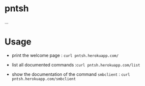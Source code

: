# pntsh

...

# Usage

 - print the welcome page : `curl pntsh.herokuapp.com/`
 
 - list all documented commands :`curl pntsh.herokuapp.com/list`
 
 - show the documentation of the command `smbclient` : `curl pntsh.herokuapp.com/smbclient` 
